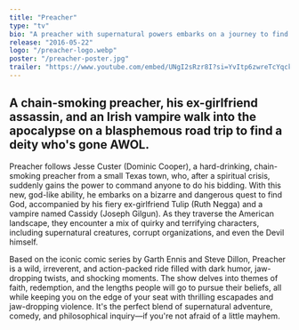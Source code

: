 ```yaml
---
title: "Preacher"
type: "tv"
bio: "A preacher with supernatural powers embarks on a journey to find God and hold him accountable for abandoning his responsibilities."
release: "2016-05-22"
logo: "/preacher-logo.webp"
poster: "/preacher-poster.jpg"
trailer: "https://www.youtube.com/embed/UNgI2sRzr8I?si=YvItp6zwreTcYqck"
---
```


## A chain-smoking preacher, his ex-girlfriend assassin, and an Irish vampire walk into the apocalypse on a blasphemous road trip to find a deity who's gone AWOL.

Preacher follows Jesse Custer (Dominic Cooper), a hard-drinking, chain-smoking preacher from a small Texas town, who, after a spiritual crisis, suddenly gains the power to command anyone to do his bidding. With this new, god-like ability, he embarks on a bizarre and dangerous quest to find God, accompanied by his fiery ex-girlfriend Tulip (Ruth Negga) and a vampire named Cassidy (Joseph Gilgun). As they traverse the American landscape, they encounter a mix of quirky and terrifying characters, including supernatural creatures, corrupt organizations, and even the Devil himself.

Based on the iconic comic series by Garth Ennis and Steve Dillon, Preacher is a wild, irreverent, and action-packed ride filled with dark humor, jaw-dropping twists, and shocking moments. The show delves into themes of faith, redemption, and the lengths people will go to pursue their beliefs, all while keeping you on the edge of your seat with thrilling escapades and jaw-dropping violence. It's the perfect blend of supernatural adventure, comedy, and philosophical inquiry—if you're not afraid of a little mayhem.